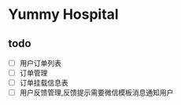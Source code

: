 Yummy Hospital
===============================

## todo 
- [ ] 用户订单列表
- [ ] 订单管理
- [ ] 订单挂载信息表
- [ ] 用户反馈管理,反馈提示需要微信模板消息通知用户
